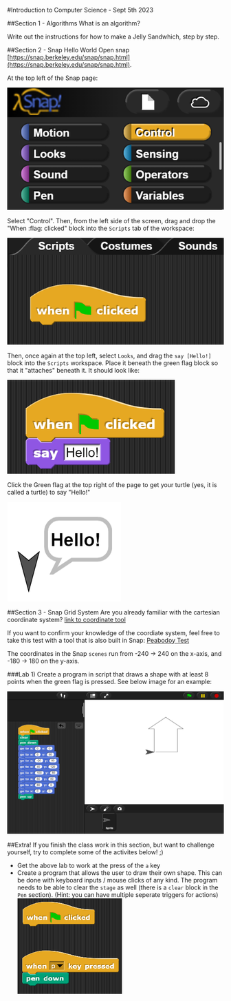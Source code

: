#Introduction to Computer Science - Sept 5th 2023

##Section 1 - Algorithms
What is an algorithm? 

Write out the instructions for how to make a Jelly Sandwhich, step by step.

##Section 2 - Snap Hello World
Open snap [https://snap.berkeley.edu/snap/snap.html](https://snap.berkeley.edu/snap/snap.html).

At the top left of the Snap page:

![image](./images/snap_top_left.png)

Select "Control". Then, from the left side of the screen, drag and drop the "When :flag: clicked" block into the `Scripts` tab of the workspace:

![image](./images/when_flag_clicked.png)

Then, once again at the top left, select `Looks`, and drag the `say [Hello!]` block into the `Scripts` workspace. Place it beneath the green flag block so that it "attaches" beneath it. It should look like:

![image](./images/attached_hello.png)

Click the Green flag at the top right of the page to get your turtle (yes, it is called a turtle) to say "Hello!"

![image](./images/hello_world_turtle.png)

##Section 3 - Snap Grid System
Are you already familiar with the cartesian coordinate system?
[link to coordinate tool](https://www.desmos.com/calculator/ui4klsjued)

If you want to confirm your knowledge of the coordiate system, feel free to take this test with a tool that is also built in Snap: [Peabodoy Test](https://snap.berkeley.edu/snap/snap.html#present:Username=aspiece%40gmail.com&ProjectName=PeabodyTest)

The coordinates in the Snap `scenes` run from -240 -> 240 on the x-axis, and -180 -> 180 on the y-axis.

###Lab 1)
Create a program in script that draws a shape with at least 8 points when the green flag is pressed. See below image for an example:

![image](./images/snap_coordinate_example.png)

##Extra!
If you finish the class work in this section, but want to challenge yourself, try to complete some of the activites below! ;)

- Get the above lab to work at the press of the `a` key
- Create a program that allows the user to draw their own shape. This can be done with keyboard inputs / mouse clicks of any kind. The program needs to be able to clear the `stage` as well (there is a `clear` block in the `Pen` section). (Hint: you can have multiple seperate triggers for actions)
  ![image](./images/hint.png)
